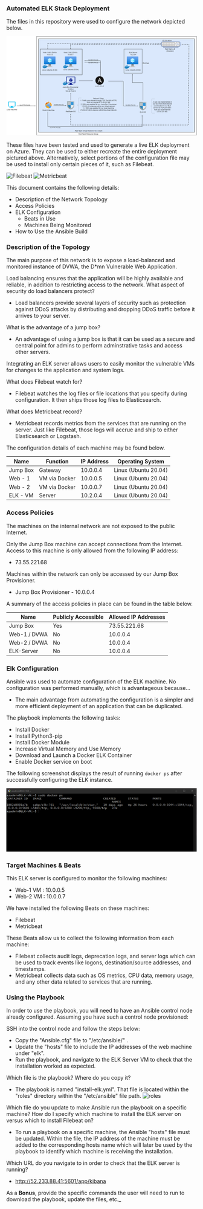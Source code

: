 ### Automated ELK Stack Deployment

The files in this repository were used to configure the network depicted below.

![Diagram](/Diagram/ELK_Final.png)

These files have been tested and used to generate a live ELK deployment on Azure. They can be used to either recreate the entire deployment pictured above. Alternatively, select portions of the configuration file may be used to install only certain pieces of it, such as Filebeat.

  ![Filebeat](/Ansible/roles/filebeat-playbook.yml)
  ![Metricbeat](/Ansible/roles/metricbeat-playbook.yml)

This document contains the following details:
- Description of the Network Topology
- Access Policies
- ELK Configuration
  - Beats in Use
  - Machines Being Monitored
- How to Use the Ansible Build


### Description of the Topology

The main purpose of this network is to expose a load-balanced and monitored instance of DVWA, the D*mn Vulnerable Web Application.

Load balancing ensures that the application will be highly available and reliable, in addition to restricting access to the network.
What aspect of security do load balancers protect? 
- Load balancers provide several layers of security such as protection against DDoS attacks by distributing and dropping DDoS traffic before it arrives to your server. 

What is the advantage of a jump box? 
- An advantage of using a jump box is that it can be used as a secure and central point for admins to perform adminstrative tasks and access other servers. 

Integrating an ELK server allows users to easily monitor the vulnerable VMs for changes to the application and system logs.

What does Filebeat watch for? 
- Filebeat watches the log files or file locations that you specify during configuration. It then ships those log files to Elasticsearch. 

What does Metricbeat record? 
- Metricbeat records metrics from the services that are running on the server. Just like Filebeat, those logs will accrue and ship to either Elasticsearch or Logstash.

The configuration details of each machine may be found below.

| Name     | Function       | IP Address | Operating System    |
|----------|----------------|------------|---------------------|
| Jump Box | Gateway        | 10.0.0.4   | Linux (Ubuntu 20.04)|              |
| Web - 1  | VM via Docker  | 10.0.0.5   | Linux (Ubuntu 20.04)|
| Web - 2  | VM via Docker  | 10.0.0.7   | Linux (Ubuntu 20.04)|
| ELK - VM | Server         | 10.2.0.4   | Linux (Ubuntu 20.04)|

### Access Policies

The machines on the internal network are not exposed to the public Internet. 

Only the Jump Box machine can accept connections from the Internet. Access to this machine is only allowed from the following IP address:
- 73.55.221.68

Machines within the network can only be accessed by our Jump Box Provisioner.
- Jump Box Provisioner - 10.0.0.4

A summary of the access policies in place can be found in the table below.

| Name         | Publicly Accessible | Allowed IP Addresses |
|--------------|---------------------|----------------------|
| Jump Box     |        Yes          |     73.55.221.68     |
| Web-1 / DVWA |        No           |       10.0.0.4       |
| Web-2 / DVWA |        No           |       10.0.0.4       |
| ELK-Server   |        No           |       10.0.0.4       |

### Elk Configuration

Ansible was used to automate configuration of the ELK machine. No configuration was performed manually, which is advantageous because...

- The main advantage from automating the configuration is a simpler and more efficient deployment of an application that can be duplicated.  

The playbook implements the following tasks:
- Install Docker
- Install Python3-pip
- Install Docker Module 
- Increase Virtual Memory and Use Memory
- Download and Launch a Docker ELK Container
- Enable Docker service on boot

The following screenshot displays the result of running `docker ps` after successfully configuring the ELK instance.

![Images](/Images/dockerps.png)

### Target Machines & Beats
This ELK server is configured to monitor the following machines:

- Web-1 VM : 10.0.0.5 
- Web-2 VM : 10.0.0.7

We have installed the following Beats on these machines:
- Filebeat 
- Metricbeat

These Beats allow us to collect the following information from each machine:
- Filebeat collects audit logs, deprecation logs, and server logs which can be used to track events like logons, destination/source addresses, and timestamps. 
- Metricbeat collects data such as OS metrics, CPU data, memory usage, and any other data related to services that are running. 

### Using the Playbook
In order to use the playbook, you will need to have an Ansible control node already configured. Assuming you have such a control node provisioned: 

SSH into the control node and follow the steps below:
- Copy the "Ansible.cfg" file to "/etc/ansible/" .
- Update the "hosts" file to include the IP addresses of the web machine under "elk". 
- Run the playbook, and navigate to the ELK Server VM to check that the installation worked as expected.

Which file is the playbook? Where do you copy it? 
- The playbook is named "install-elk.yml". That file is located within the "roles" directory within the "/etc/ansible" file path. ![roles](/Ansible/roles/install-elk.yml)

Which file do you update to make Ansible run the playbook on a specific machine? How do I specify which machine to install the ELK server on versus which to install Filebeat on?
- To run a playbook on a specific machine, the Ansible "hosts" file must be updated. Within the file, the IP address of the machine must be added to the corresponding hosts name which will later be used by the playbook to identify which machine is receiving the installation.  

Which URL do you navigate to in order to check that the ELK server is running?
- http://52.233.88.41:5601/app/kibana

As a **Bonus**, provide the specific commands the user will need to run to download the playbook, update the files, etc._

